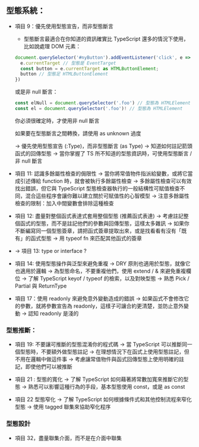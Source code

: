 ## 型態系統：

- 項目 9：優先使用型態宣告，而非型態斷言
  - 型態斷言最適合在你知道的資訊確實比 TypeScript 還多的情況下使用，比如說處理 DOM 元素：
  ```ts
  document.querySelector('#nyButton').addEventListener('click', e => {
    e.currentTarget // 型態是 EventTarget
    const button = e.currentTarget as HTMLButtonElement;
    button // 型態足 HTMLButtonElement
  })
  ```
  或是非 null 斷言：
  ```ts
  const elNull = document.querySelector('.foo') // 型態為 HTMLElement | null
  const el = document.querySelector('.foo')! // 型態為 HTMLElement
  ``` 
  你必須很確定時，才使用非 null 斷言

  如果要在型態斷言之間轉換，請使用 as unknown 過度

  -> 優先使用型態宣告 (:Type)，而非型態斷言 (as Type)
  -> 知道如何註記箭頭函式的回傳型態
  -> 當你掌握了 TS 所不知道的型態資訊時，可使用型態斷言 / 非 null 斷言
    
- 項目 11: 認識多餘屬性檢查的侷限性
  -> 當你將常值物件指派給變數，或將它當成引述傳給 function 時，就會被執行多餘屬性檢查
  -> 多餘屬性檢查可以有效找出錯誤，但它與 TypeScript 型態檢查器執行的一般結構性可賦值檢查不同，混合這些程序會讓你難以建立關於可賦值性的心智模型
  -> 注意多餘屬性檢查的限制：加入中間變數會排除這種檢查
- 項目 12: 盡量對整個函式表達式套用整個型態 (推薦函式表達)
  -> 考慮註記整個函式的型態，而不是註記他們的參數與回傳型態，這樣太多雜訊
  -> 如果你不斷編寫同一個型態簽章，請把函式簽章提取出來，或是找看看有沒有「既有」的函式型態
  -> 用 typeof fn 來匹配其他函式的簽章
  
- → 項目 13: type or interface ?
- 項目 14: 使用型態操作與泛型來避免重複
  -> DRY 原則也適用於型態，就像它也適用於邏輯
  -> 為型態命名，不要重複他們，使用 extend / & 來避免重複欄位
  -> 了解 TypeScript keyof / typeof 的檢索，以及對映型態
  -> 熟悉 Pick / Partial 與 ReturnType
- 項目 17：使用 readonly 來避免意外變動造成的錯誤
  -> 如果函式不會修改它的參數，就將參數宣告為 readonly，這樣子可讓合約更清楚，並防止意外變動
  -> 認知 readonly 是淺的

### 型態推斷：

- 項目 19: 不要讓可推斷的型態混淆你的程式碼
  -> 當 TypeScript 可以推斷同一個型態時，不要額外做型態註記
  -> 在理想情況下在函式上使用型態註記，但不用在邏輯中做這件事
  -> 考慮讓常值物件與函式回傳型態上使用明確的註記，即使他們可以被推斷
- 項目 21 : 型態的寬化 
  -> 了解 TypeScript 如何藉著將常數加寬來推斷它的型態
  -> 熟悉可以影響這種行為的手段，基本型態使用 const，或是 as const

- 項目 22 型態窄化
  -> 了解 TypeScript 如何根據條件式和其他控制流程來窄化型態
  -> 使用 tagged 聯集來協助窄化程序

### 型態設計

- 項目 32，盡量聯集介面，而不是在介面中聯集
